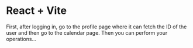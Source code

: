 # React + Vite

First, after logging in, go to the profile page where it can fetch the ID of the user and then go to the calendar page. Then you can perform your operations...
